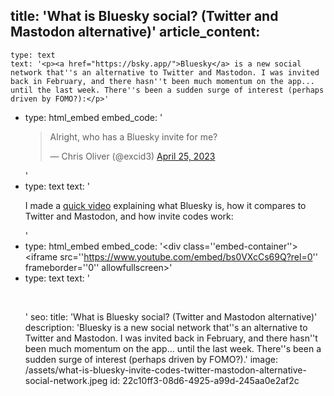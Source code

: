 title: 'What is Bluesky social? (Twitter and Mastodon alternative)'
article_content:
  -
    type: text
    text: '<p><a href="https://bsky.app/">Bluesky</a> is a new social network that''s an alternative to Twitter and Mastodon. I was invited back in February, and there hasn''t been much momentum on the app... until the last week. There''s been a sudden surge of interest (perhaps driven by FOMO?):</p>'
  -
    type: html_embed
    embed_code: '<blockquote class="twitter-tweet tw-align-center"><p lang="en" dir="ltr">Alright, who has a Bluesky invite for me?</p>&mdash; Chris Oliver (@excid3) <a href="https://twitter.com/excid3/status/1650961731722653696?ref_src=twsrc%5Etfw">April 25, 2023</a></blockquote> <script async src="https://platform.twitter.com/widgets.js" charset="utf-8"></script>'
  -
    type: text
    text: '<p>I made a <a href="https://www.youtube.com/watch?v=bs0VXcCs69Q">quick video</a> explaining what Bluesky is, how it compares to Twitter and Mastodon, and how invite codes work:</p>'
  -
    type: html_embed
    embed_code: '<style>.embed-container { position: relative; padding-bottom: 56.25%; height: 0; overflow: hidden; max-width: 100%; } .embed-container iframe, .embed-container object, .embed-container embed { position: absolute; top: 0; left: 0; width: 100%; height: 100%; }</style><div class=''embed-container''><iframe src=''https://www.youtube.com/embed/bs0VXcCs69Q?rel=0'' frameborder=''0'' allowfullscreen></iframe></div>'
  -
    type: text
    text: '<p><br></p>'
seo:
  title: 'What is Bluesky social? (Twitter and Mastodon alternative)'
  description: 'Bluesky is a new social network that''s an alternative to Twitter and Mastodon. I was invited back in February, and there hasn''t been much momentum on the app... until the last week. There''s been a sudden surge of interest (perhaps driven by FOMO?).'
  image: /assets/what-is-bluesky-invite-codes-twitter-mastodon-alternative-social-network.jpeg
id: 22c10ff3-08d6-4925-a99d-245aa0e2af2c

